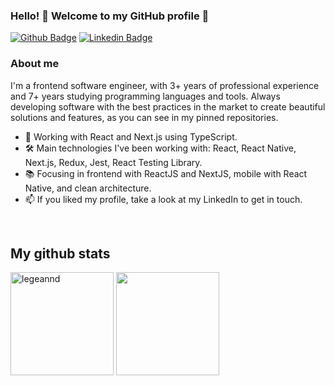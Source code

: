 ### Hello! 👋 Welcome to my GitHub profile 🚀 

[![Github Badge](https://img.shields.io/badge/GitHub-100000?style=for-the-badge&logo=github&logoColor=white)](https://github.com/legeannd)
[![Linkedin Badge](https://img.shields.io/badge/LinkedIn-0077B5?style=for-the-badge&logo=linkedin&logoColor=white
)](https://www.linkedin.com/in/geanlucaas/)

### About me

I'm a frontend software engineer, with 3+ years of professional experience and 7+ years studying programming languages and tools. Always developing software with the best practices in the market to create beautiful solutions and features, as you can see in my pinned repositories.   
- 💙  Working with React and Next.js using TypeScript. 
- 🛠️  Main technologies I've been working with: React, React Native, Next.js, Redux, Jest, React Testing Library.
- 📚  Focusing in frontend with ReactJS and NextJS, mobile with React Native, and clean architecture.
- 📫  If you liked my profile, take a look at my LinkedIn to get in touch.

<br>

## My github stats
<div>
  <img  height="165em" width: "100em" src="https://github-readme-stats.vercel.app/api?username=legeannd&show_icons=true&theme=transparent" alt="legeannd" />
  <img height="165em" width: "100em" src="https://github-readme-stats.vercel.app/api/top-langs/?username=legeannd&layout=compact&langs_count=5&theme=transparent"/>
<div/>
<!--
**legeannd/legeannd** is a ✨ _special_ ✨ repository because its `README.md` (this file) appears on your GitHub profile.
-->
